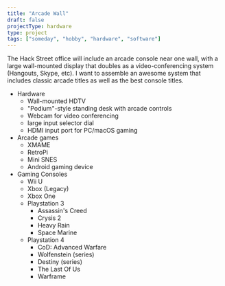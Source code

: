 ```yaml
---
title: "Arcade Wall"
draft: false
projectType: hardware
type: project
tags: ["someday", "hobby", "hardware", "software"]
---
```

The Hack Street office will include an arcade console near one wall, with a large wall-mounted display that doubles as a video-conferencing system (Hangouts, Skype, etc). I want to assemble an awesome system that includes classic arcade titles as well as the best console titles.

  - Hardware
    * Wall-mounted HDTV
    * "Podium"-style standing desk with arcade controls
    * Webcam for video conferencing
    * large input selector dial
    * HDMI input port for PC/macOS gaming
  - Arcade games
    * XMAME
    * RetroPi
    * Mini SNES
    * Android gaming device
  - Gaming Consoles
    * Wii U
    * Xbox (Legacy)
    * Xbox One
    * Playstation 3
      + Assassin's Creed
      + Crysis 2
      + Heavy Rain
      + Space Marine
    * Playstation 4
      + CoD: Advanced Warfare
      + Wolfenstein (series)
      + Destiny (series)
      + The Last Of Us
      + Warframe
